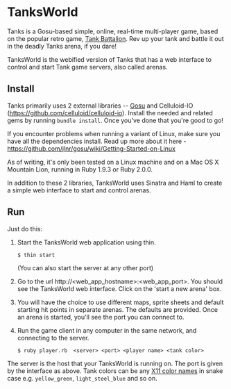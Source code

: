 # TanksWorld

Tanks is a Gosu-based simple, online, real-time multi-player game, based on the popular retro game, [Tank Battalion](http://en.wikipedia.org/wiki/Tank_Battalion). Rev up your tank and battle it out in the deadly Tanks arena, if you dare!

TanksWorld is the webified version of Tanks that has a web interface to control and start Tank game servers, also called arenas.

## Install

Tanks primarily uses 2 external libraries -- [Gosu](http://www.libgosu.org/) and Celluloid-IO (https://github.com/celluloid/celluloid-io). Install the needed and related gems by running `bundle install`. Once you've done that you're good to go!

If you encounter problems when running a variant of Linux, make sure you have all the dependencies install. Read up more about it here - https://github.com/jlnr/gosu/wiki/Getting-Started-on-Linux

As of writing, it's only been tested on a Linux machine and on a Mac OS X Mountain Lion, running in Ruby 1.9.3 or Ruby 2.0.0.

In addition to these 2 libraries, TanksWorld uses Sinatra and Haml to create a simple web interface to start and control arenas.

## Run


Just do this:

1. Start the TanksWorld web application using thin.
 
    `$ thin start`

   (You can also start the server at any other port)

2. Go to the url http://<web_app_hostname>:<web_app_port>. You should see the TanksWorld web interface. Click on the 'start a new arena' box.

3. You will have the choice to use different maps, sprite sheets and default starting hit points in separate arenas. The defaults are provided. Once an arena is started, you'll see the port you can connect to.
     
3. Run the game client in any computer in the same network, and connecting to the server.

    `$ ruby player.rb  <server> <port> <player name> <tank color>`
      
The server is the host that your TanksWorld is running on. The port is given by the interface as above. Tank colors can be any [X11 color names](http://en.wikipedia.org/wiki/Web_colors) in snake case e.g. `yellow_green`, `light_steel_blue` and so on. 
   
